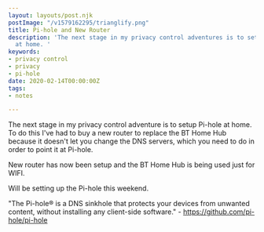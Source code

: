 ```yaml
---
layout: layouts/post.njk
postImage: "/v1579162295/trianglify.png"
title: Pi-hole and New Router
description: 'The next stage in my privacy control adventures is to setup Pi-hole
  at home. '
keywords:
- privacy control
- privacy
- pi-hole
date: 2020-02-14T00:00:00Z
tags:
- notes

---
```

The next stage in my privacy control adventure is to setup Pi-hole at home. To do this I've had to buy a new router to replace the BT Home Hub because it doesn't let you change the DNS servers, which you need to do in order to point it at Pi-hole.

New router has now been setup and the BT Home Hub is being used just for WIFI.

Will be setting up the Pi-hole this weekend.

"The Pi-hole® is a DNS sinkhole that protects your devices from unwanted content, without installing any client-side software." - https://github.com/pi-hole/pi-hole